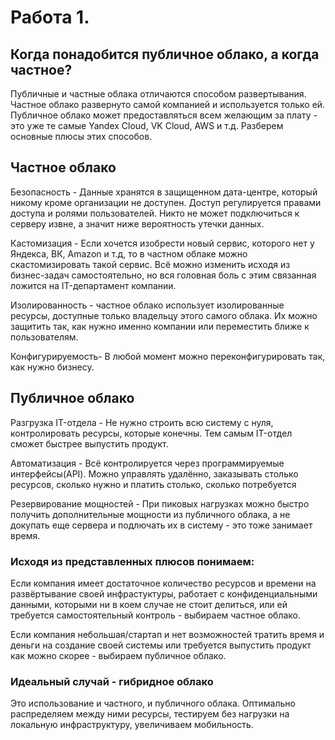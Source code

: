 # Работа 1.
## Когда понадобится публичное облако, а когда частное? 
Публичные и частные облака отличаются способом развертывания. Частное облако развернуто самой компанией и используется только ей. Публичное облако может предоставляться всем желающим за плату - это уже те самые Yandex Cloud, VK Cloud, AWS и т.д. Разберем основные плюсы этих способов.

## Частное облако
Безопасность - Данные хранятся в защищенном дата-центре, который никому кроме организации не доступен. Доступ регулируется правами доступа и ролями пользователей. Никто не может подключиться к серверу извне, а значит ниже вероятность утечки данных.

Кастомизация - Если хочется изобрести новый сервис, которого нет у Яндекса, ВК, Amazon и т.д, то в частном облаке можно скастомизировать такой сервис. Всё можно изменить исходя из бизнес-задач самостоятельно, но вся головная боль с этим связанная ложится на IT-департамент компании.

Изолированность - частное облако использует изолированные ресурсы, доступные только владельцу этого самого облака. Их можно защитить так, как нужно именно компании или переместить ближе к пользователям.

Конфигурируемость- В любой момент можно переконфигурировать так, как нужно бизнесу. 

## Публичное облако
Разгрузка IT-отдела - Не нужно строить всю систему с нуля, контролировать ресурсы, которые конечны. Тем самым IT-отдел сможет быстрее выпустить продукт.

Автоматизация - Всё контролируется через программируемые интерфейсы(API). Можно управлять удалённо, заказывать столько ресурсов, сколько нужно и платить столько, сколько потребуется

Резервирование мощностей - При пиковых нагрузках можно быстро получить дополнительные мощности из публичного облака, а не докупать еще сервера и подлючать их в систему - это тоже занимает время.

### Исходя из представленных плюсов понимаем: 
Если компания имеет достаточное количество ресурсов и времени на развёртывание своей инфрастуктуры, работает с конфиденциальными данными, которыми ни в коем случае не стоит делиться, или ей требуется самостоятельный контроль - выбираем частное облако.

Если компания небольшая/стартап и нет возможностей тратить время и деньги на создание своей системы или требуется выпустить продукт как можно скорее - выбираем публичное облако.

### Идеальный случай - гибридное облако
Это использование и частного, и публичного облака. Оптимально распределяем между ними ресурсы, тестируем без нагрузки на локальную инфраструктуру, увеличиваем мобильность.   
